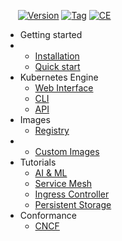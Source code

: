 &nbsp;&nbsp;&nbsp;&nbsp; [![Version](https://img.shields.io/badge/qbo-home-blue)](https://github.com/alexeadem/qbo-docs/blob/main/LICENSE) 
[![Tag](https://img.shields.io/badge/dev-4.3.2--49c0db762-black)](https://github.com/alexeadem/qbo-docs/tags)
[![CE](https://img.shields.io/badge/CE-lightblue)](https://github.com/alexeadem/qbo-docs/tags)

<!-- [![Tag](https://img.shields.io/badge/dev--4.3.2--49c0db762-black)](https://github.com/alexeadem/qbo-docs/tags) -->
<!-- [![CE](https://img.shields.io/badge/community_edition-ce-black)](https://github.com/alexeadem/qbo-docs/tags) -->


- Getting started
- - [Installation](installation.md)
  - [Quick start](quick_start.md)
- Kubernetes Engine
  <!-- - [Authentication](auth.md) -->
  - [Web Interface](user_iface.md)
  - [CLI](cli.md)
  - [API](https://spec.qbo.io/)
- Images
  - [Registry](registry.md)
- - [Custom Images](custom_images.md)
- Tutorials
  - [AI & ML](ai_and_ml.md)
  - [Service Mesh](istio.md)
  - [Ingress Controller](nginx.md)
  - [Persistent Storage](persistent_storage.md) 
- Conformance
  - [CNCF](conformance.md)

